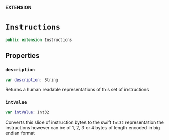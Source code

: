 **EXTENSION**

# `Instructions`
```swift
public extension Instructions
```

## Properties
### `description`

```swift
var description: String
```

Returns a human readable representations of this set of instructions

### `intValue`

```swift
var intValue: Int32
```

Converts this slice of instruction bytes to the swift `Int32` representation
the instructions however can be of 1, 2, 3 or 4 bytes of length encoded in
big endian format

